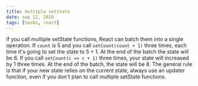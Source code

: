 ```yaml
---
title: multiple setstate
date: sep 12, 2020
tags: [hooks, react]
---
```


If you call multiple setState functions, React can batch them into a single operation.
If `count` is 5 and you call `setCount(count + 1)` three times, each time it's going to set the state to 5 + 1. At the end of the batch the state will be 6. If you call `setCount(c => c + 1)` three times, your state will increased by 1 three times. At the end of the batch, the state will be 8.
The general rule is that if your new state relies on the current state, always use an updater function, even if you don't plan to call multiple setState functions.
